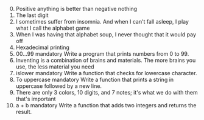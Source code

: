 0. Positive anything is better than negative nothing
1. The last digit
2. I sometimes suffer from insomnia. And when I can't fall asleep, I play what I call the alphabet game
3. When I was having that alphabet soup, I never thought that it would pay off
4. Hexadecimal printing
5. 00...99
mandatory
Write a program that prints numbers from 0 to 99.
6. Inventing is a combination of brains and materials. The more brains you use, the less material you need
7. islower
mandatory
Write a function that checks for lowercase character.
8. To uppercase
mandatory
Write a function that prints a string in uppercase followed by a new line.
9. There are only 3 colors, 10 digits, and 7 notes; it's what we do with them that's important
10. a + b
mandatory
Write a function that adds two integers and returns the result.

